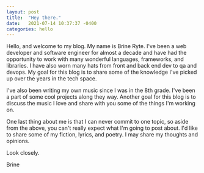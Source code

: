 ```yaml
---
layout: post
title:  "Hey there."
date:   2021-07-14 10:37:37 -0400
categories: hello
---
```


Hello, and welcome to my blog. My name is Brine Ryte. I've been a web developer and software engineer for almost a decade and have had the opportunity to work with many wonderful languages, frameworks, and libraries. I have also worn many hats from front and back end dev to qa and devops. My goal for this blog is to share some of the knowledge I've picked up over the years in the tech space.

I've also been writing my own music since I was in the 8th grade. I've been a part of some cool projects along they way. Another goal for this blog is to discuss the music I love and share with you some of the things I'm working on.

One last thing about me is that I can never commit to one topic, so aside from the above, you can't really expect what I'm going to post about. I'd like to share some of my fiction, lyrics, and poetry. I may share my thoughts and opinions. 

Look closely.

Brine

<!-- You’ll find this post in your `_posts` directory. Go ahead and edit it and re-build the site to see your changes. You can rebuild the site in many different ways, but the most common way is to run `jekyll serve`, which launches a web server and auto-regenerates your site when a file is updated.

Jekyll requires blog post files to be named according to the following format:

`YEAR-MONTH-DAY-title.MARKUP`

Where `YEAR` is a four-digit number, `MONTH` and `DAY` are both two-digit numbers, and `MARKUP` is the file extension representing the format used in the file. After that, include the necessary front matter. Take a look at the source for this post to get an idea about how it works.

Jekyll also offers powerful support for code snippets:

{% highlight ruby %}
def print_hi(name)
  puts "Hi, #{name}"
end
print_hi('Tom')
#=> prints 'Hi, Tom' to STDOUT.
{% endhighlight %}

Check out the [Jekyll docs][jekyll-docs] for more info on how to get the most out of Jekyll. File all bugs/feature requests at [Jekyll’s GitHub repo][jekyll-gh]. If you have questions, you can ask them on [Jekyll Talk][jekyll-talk].

[jekyll-docs]: https://jekyllrb.com/docs/home
[jekyll-gh]:   https://github.com/jekyll/jekyll
[jekyll-talk]: https://talk.jekyllrb.com/ -->
